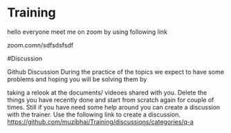 # Training

hello everyone meet me on zoom by using following link

zoom.comn/sdfsdsfsdf

#Discussion

Github Discussion During the practice of the topics we expect to have some problems and hoping you will be solving them by

taking a relook at the documents/ videoes shared with you.
Delete the things you have recently done and start from scratch again for couple of times.
Still if you have need some help around you can create a discussion with the trainer.
Use the following link to create a discussion.
https://github.com/muzibhai/Training/discussions/categories/q-a
